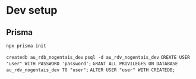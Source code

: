# Dev setup

## Prisma

`npx prisma init`

`createdb au_rdb_nogentais_dev`
`psql -d au_rdv_nogentais_dev`
`CREATE USER "user" WITH PASSWORD 'password';`
`GRANT ALL PRIVILEGES ON DATABASE au_rdv_nogentais_dev TO "user";`
`ALTER USER "user" WITH CREATEDB;`
